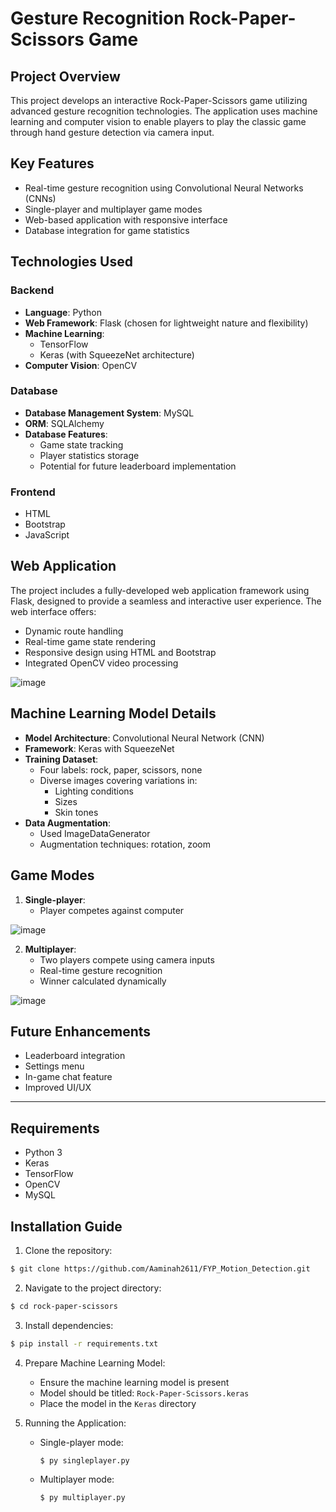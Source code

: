 # Gesture Recognition Rock-Paper-Scissors Game

## Project Overview
This project develops an interactive Rock-Paper-Scissors game utilizing advanced gesture recognition technologies. The application uses machine learning and computer vision to enable players to play the classic game through hand gesture detection via camera input.

## Key Features
- Real-time gesture recognition using Convolutional Neural Networks (CNNs)
- Single-player and multiplayer game modes
- Web-based application with responsive interface
- Database integration for game statistics

## Technologies Used

### Backend
- **Language**: Python
- **Web Framework**: Flask (chosen for lightweight nature and flexibility)
- **Machine Learning**:
  - TensorFlow
  - Keras (with SqueezeNet architecture)
- **Computer Vision**: OpenCV

### Database
- **Database Management System**: MySQL
- **ORM**: SQLAlchemy
- **Database Features**:
  - Game state tracking
  - Player statistics storage
  - Potential for future leaderboard implementation

### Frontend
- HTML
- Bootstrap
- JavaScript

## Web Application
The project includes a fully-developed web application framework using Flask, designed to provide a seamless and interactive user experience. The web interface offers:
- Dynamic route handling
- Real-time game state rendering
- Responsive design using HTML and Bootstrap
- Integrated OpenCV video processing

![image](https://github.com/user-attachments/assets/8cf8d74c-3749-4bd5-80ce-4298b9464ade)


## Machine Learning Model Details
- **Model Architecture**: Convolutional Neural Network (CNN)
- **Framework**: Keras with SqueezeNet
- **Training Dataset**: 
  - Four labels: rock, paper, scissors, none
  - Diverse images covering variations in:
    - Lighting conditions
    - Sizes
    - Skin tones
- **Data Augmentation**: 
  - Used ImageDataGenerator
  - Augmentation techniques: rotation, zoom

## Game Modes
1. **Single-player**: 
   - Player competes against computer

![image](https://github.com/user-attachments/assets/1c261d66-36e5-4cdf-bfb5-c4d2d3ba778f)


2. **Multiplayer**: 
   - Two players compete using camera inputs
   - Real-time gesture recognition
   - Winner calculated dynamically

![image](https://github.com/user-attachments/assets/d204577c-ad3b-49da-b802-14649d179bb4)


## Future Enhancements
- Leaderboard integration
- Settings menu
- In-game chat feature
- Improved UI/UX

___________________________________________

## Requirements
- Python 3
- Keras
- TensorFlow
- OpenCV
- MySQL

## Installation Guide
1. Clone the repository:
```sh
$ git clone https://github.com/Aaminah2611/FYP_Motion_Detection.git
```

2. Navigate to the project directory:
```sh
$ cd rock-paper-scissors
```

3. Install dependencies:
```sh
$ pip install -r requirements.txt
```

4. Prepare Machine Learning Model:
   - Ensure the machine learning model is present
   - Model should be titled: `Rock-Paper-Scissors.keras`
   - Place the model in the `Keras` directory

5. Running the Application:
   - Single-player mode:
     ```sh
     $ py singleplayer.py
     ```
   - Multiplayer mode:
     ```sh
     $ py multiplayer.py
     ```
